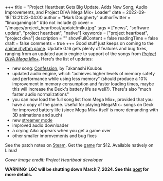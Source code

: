+++
title = "Project Heartbeat Gets Big Update, Adds New Song, Audio Improvements, and Project DIVA Mega Mix+ Loader"
date = 2022-09-18T13:21:23-04:00
author = "Mark Dougherty"
authorTwitter = "linuxgamingctr" #do not include @
cover = "/images/project_heartbeat/update/miku.jpg"
tags = ["news", "software update", "project heartbeat", "native"]
keywords = ["project heartbeat", "project diva"]
description = ""
showFullContent = false
readingTime = false
draft = false
comments = true
+++
Good stuff just keeps on coming to the [anime rhythm game](https://linuxgamingcentral.com/posts/project_heartbeat_review/). Update 0.16 gets plenty of features and bug fixes, ranging from an updated audio engine to support of the songs from [*Project DIVA Mega Mix+*](https://store.steampowered.com/app/1761390/Hatsune_Miku_Project_DIVA_Mega_Mix/). Here's the list of updates:
- new song: [Confession](https://www.youtube.com/watch?v=S6HU0i2PxDk), by Takanashi Koubou
- updated audio engine, which "achieves higher levels of memory safety and performance while using less memory" (should produce a 10% improvement in memory consumption and faster loading times, maybe this will increase the Deck's battery life as well?). There's also "much faster audio normalizations"
- you can now load the full song list from Mega Mix+, provided that you have a copy of the game. Useful for playing MegaMix+ songs on Deck for improved battery life (since Mega Mix+ itself is more demanding with 3D animations and such)
- new [streamer mode](https://steamcommunity.com/sharedfiles/filedetails/?id=2863105679&snr=1_2108_9__2107)
- improved audio downloader
- a crying Aiko appears when you get a game over
- other smaller improvements and bug fixes

See the patch notes on [Steam](https://store.steampowered.com/news/app/1216230/view/3410936493381554959). Get the [game](https://store.steampowered.com/app/1216230/Project_Heartbeat/) for $12. Available natively on Linux!

*Cover image credit: Project Heartbeat developer*

**WARNING: LGC will be shutting down March 7, 2024. See this [post](https://linuxgamingcentral.com/posts/the-end-of-lgc/) for more details.**
